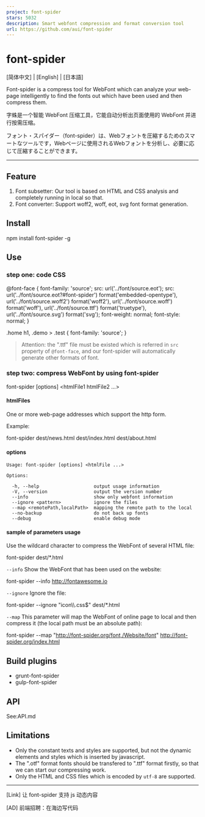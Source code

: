 ```yaml
---
project: font-spider
stars: 5032
description: Smart webfont compression and format conversion tool
url: https://github.com/aui/font-spider
---
```


font-spider
===========

\[简体中文\] | \[English\] | \[日本語\]

Font-spider is a compress tool for WebFont which can analyze your web-page intelligently to find the fonts out which have been used and then compress them.

字蛛是一个智能 WebFont 压缩工具，它能自动分析出页面使用的 WebFont 并进行按需压缩。

フォント・スパイダー（font-spider）は、Webフォントを圧縮するためのスマートなツールです，Webページに使用されるWebフォントを分析し、必要に応じて圧縮することができます。

* * *

Feature
-------

1.  Font subsetter: Our tool is based on HTML and CSS analysis and completely running in local so that.
2.  Font converter: Support woff2, woff, eot, svg font format generation.

Install
-------

npm install font-spider -g

Use
---

### step one: code CSS

@font-face {
  font-family: 'source';
  src: url('../font/source.eot');
  src:
    url('../font/source.eot?#font-spider') format('embedded-opentype'),
    url('../font/source.woff2') format('woff2'),
    url('../font/source.woff') format('woff'),
    url('../font/source.ttf') format('truetype'),
    url('../font/source.svg') format('svg');
  font-weight: normal;
  font-style: normal;
}

.home h1, .demo \> .test {
    font-family: 'source';
}

> Attention: the ".ttf" file must be existed which is referred in `src` property of `@font-face`, and our font-spider will automatically generate other formats of font.

### step two: compress WebFont by using font-spider

font-spider \[options\] <htmlFile1 htmlFile2 ...\>

#### htmlFiles

One or more web-page addresses which support the http form.

Example:

font-spider dest/news.html dest/index.html dest/about.html

#### options

```
Usage: font-spider [options] <htmlFile ...>

Options:

  -h, --help                    output usage information
  -V, --version                 output the version number
  --info                        show only webfont information
  --ignore <pattern>            ignore the files
  --map <remotePath,localPath>  mapping the remote path to the local
  --no-backup                   do not back up fonts
  --debug                       enable debug mode
```

#### sample of parameters usage

Use the wildcard character to compress the WebFont of several HTML file:

font-spider dest/\*.html

`--info` Show the WebFont that has been used on the website:

font-spider --info http://fontawesome.io

`--ignore` Ignore the file:

font-spider --ignore "icon\\\\.css$" dest/\*.html

`--map` This parameter will map the WebFont of online page to local and then compress it (the local path must be an absolute path):

font-spider --map "http://font-spider.org/font,/Website/font" http://font-spider.org/index.html

Build plugins
-------------

-   grunt-font-spider
-   gulp-font-spider

API
---

See:API.md

Limitations
-----------

-   Only the constant texts and styles are supported, but not the dynamic elements and styles which is inserted by javascript.
-   The ".otf" format fonts should be transfered to ".ttf" format firstly, so that we can start our compressing work.
-   Only the HTML and CSS files which is encoded by `utf-8` are supported.

* * *

\[Link\] 让 font-spider 支持 js 动态内容

\[AD\] 前端招聘：在海边写代码

